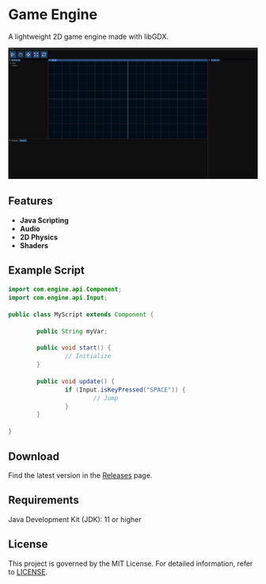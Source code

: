 # Game Engine

A lightweight 2D game engine made with libGDX.

![Preview](Preview.png)

## **Features**

- **Java Scripting**
- **Audio**
- **2D Physics**
- **Shaders**

## **Example Script**

```java
import com.engine.api.Component;
import com.engine.api.Input;

public class MyScript extends Component {

        public String myVar;

        public void start() { 
                // Initialize
        }

        public void update() {
                if (Input.isKeyPressed("SPACE")) {
                        // Jump
                }
        }

}
```

## **Download**

Find the latest version in the [Releases](https://github.com/0880880/GameEngine/releases) page.

## Requirements

Java Development Kit (JDK): 11 or higher

## **License**

This project is governed by the MIT License. For detailed information, refer to [LICENSE](https://github.com/0880880/GameEngine/blob/core/LICENSE).
